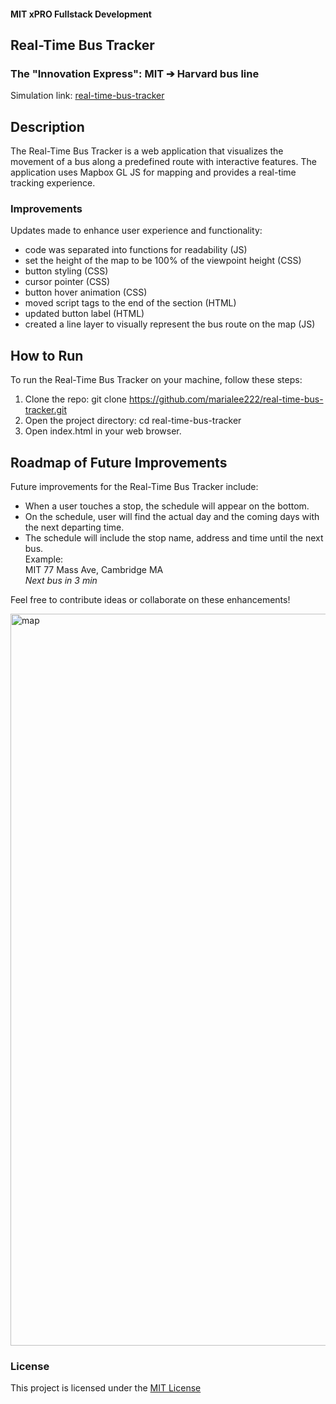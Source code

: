 #### MIT xPRO Fullstack Development
## Real-Time Bus Tracker
### The "Innovation Express": MIT ➔ Harvard bus line
Simulation link: [real-time-bus-tracker](https://marialee222.github.io/real-time-bus-tracker/)

## Description
The Real-Time Bus Tracker is a web application that visualizes the movement of a bus along a predefined route with interactive features. The application uses Mapbox GL JS for mapping and provides a real-time tracking experience. 

### Improvements
Updates made to enhance user experience and functionality:
- code was separated into functions for readability (JS)
- set the height of the map to be 100% of the viewpoint height (CSS)
- button styling (CSS)
- cursor pointer (CSS)
- button hover animation (CSS)
- moved script tags to the end of the <body> section (HTML)
- updated button label (HTML)
- created a line layer to visually represent the bus route on the map (JS)


## How to Run
To run the Real-Time Bus Tracker on your machine, follow these steps:
1. Clone the repo: git clone https://github.com/marialee222/real-time-bus-tracker.git
2. Open the project directory: cd real-time-bus-tracker
3. Open index.html in your web browser.

## Roadmap of Future Improvements
Future improvements for the Real-Time Bus Tracker include:
- When a user touches a stop, the schedule will appear on the bottom.
- On the schedule, user will find the actual day and the coming days with the next departing time.
- The schedule will include the stop name, address and time until the next bus.</br>
	Example:  
	MIT
	77 Mass Ave, Cambridge MA</br>
  	<i>Next bus in 3 min</i>

Feel free to contribute ideas or collaborate on these enhancements!

<img width="1171" alt="map" src="https://github.com/marialee222/real-time-bus-tracker/assets/150623001/520cb71b-c20f-4761-ae63-0188a070eb49">

### License
This project is licensed under the [MIT License](https://opensource.org/licenses/MIT)

